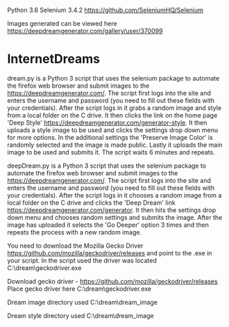 Python 3.6 Selenium 3.4.2 https://github.com/SeleniumHQ/Selenium

Images generated can be viewed here https://deepdreamgenerator.com/gallery/user/370099
# InternetDreams
dream.py is a Python 3 script that uses the selenium package to automate the firefox web browser and submit images to the https://deepdreamgenerator.com/. The script first logs into the site and enters the username and password (you need to fill out these fields with your credentials). After the script logs in it grabs a random image and style from a local folder on the C drive. It then clicks the link on the home page 'Deep Style' https://deepdreamgenerator.com/generator-style. It then uploads a style image to be used and clicks the settings drop down menu for more options. In the additional settings the 'Preserve Image Color' is randomly selected and the image is made public. Lastly it uploads the main image to be used and submits it. The script waits 6 minutes and repeats.

deepDream.py is a Python 3 script that uses the selenium package to automate the firefox web browser and submit images to the https://deepdreamgenerator.com/. The script first logs into the site and enters the username and password (you need to fill out these fields with your credentials). After the script logs in it chooses a random image from a local folder on the C drive and clicks the 'Deep Dream' link https://deepdreamgenerator.com/generator. It then hits the settings drop down menu and chooses random settings and submits the image. After the image has uploaded it selects the 'Go Deeper' option 3 times and then repeats the process with a new random image. 

You need to download the Mozilla Gecko Driver https://github.com/mozilla/geckodriver/releases and point to the .exe in your script. In the script used the driver was located C:\dream\geckodriver.exe

Download gecko driver - https://github.com/mozilla/geckodriver/releases
Place gecko driver here C:\dream\geckodriver.exe

Dream image directory used C:\dream\dream_image

Dream style directory used C:\dream\dream_image
